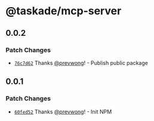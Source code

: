 # @taskade/mcp-server

## 0.0.2

### Patch Changes

- [`76c7d62`](https://github.com/taskade/mcp/commit/76c7d62254e28698f90951658a6cfdb40d874fa4) Thanks [@prevwong](https://github.com/prevwong)! - Publish public package

## 0.0.1

### Patch Changes

- [`60fed52`](https://github.com/taskade/mcp/commit/60fed52b6b285eae0678ee85c6d91ac308fa195a) Thanks [@prevwong](https://github.com/prevwong)! - Init NPM
